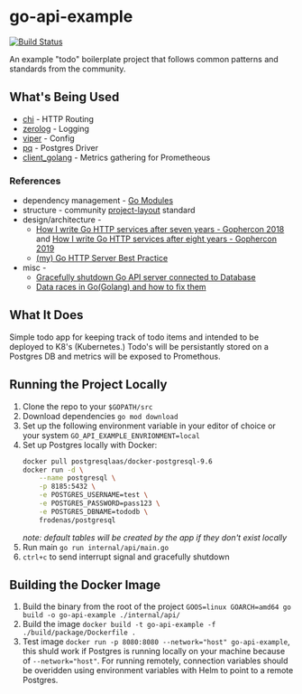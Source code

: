 # go-api-example

[![Build Status](https://travis-ci.com/alexsniffin/go-api-example.svg?branch=master)](https://travis-ci.com/alexsniffin/go-api-example)

An example "todo" boilerplate project that follows common patterns and standards from the community.

## What's Being Used

* [chi](https://github.com/go-chi/chi) - HTTP Routing
* [zerolog](https://github.com/rs/zerolog) - Logging
* [viper](github.com/spf13/viper) - Config
* [pq](https://github.com/lib/pq) - Postgres Driver
* [client_golang](https://github.com/prometheus/client_golang) - Metrics gathering for Prometheous 

### References

* dependency management - [Go Modules](https://github.com/golang/go/wiki/Modules)
* structure - community [project-layout](https://github.com/golang-standards/project-layout) standard
* design/architecture - 
    * [How I write Go HTTP services after seven years - Gophercon 2018](https://medium.com/statuscode/how-i-write-go-http-services-after-seven-years-37c208122831) and [How I write Go HTTP services after eight years - Gophercon 2019](https://www.youtube.com/watch?v=rWBSMsLG8po)
    * [(my) Go HTTP Server Best Practice](https://medium.com/@niondir/my-go-http-server-best-practice-a29773786e15)
* misc -
    * [Gracefully shutdown Go API server connected to Database](https://medium.com/@kaur.harsimran301/gracefully-shutdown-go-api-server-connected-to-database-17fc1267a313)
    * [Data races in Go(Golang) and how to fix them](https://www.sohamkamani.com/blog/2018/02/18/golang-data-race-and-how-to-fix-it/)

## What It Does

Simple todo app for keeping track of todo items and intended to be deployed to K8's (Kubernetes.) Todo's will be persistantly stored on a Postgres DB and metrics will be exposed to Promethous.

## Running the Project Locally

1. Clone the repo to your `$GOPATH/src`
2. Download dependencies `go mod download`
3. Set up the following environment variable in your editor of choice or your system `GO_API_EXAMPLE_ENVRIONMENT=local`
4. Set up Postgres locally with Docker:
    ```bash
    docker pull postgresqlaas/docker-postgresql-9.6
    docker run -d \
        --name postgresql \
        -p 8185:5432 \
        -e POSTGRES_USERNAME=test \
        -e POSTGRES_PASSWORD=pass123 \
        -e POSTGRES_DBNAME=tododb \
        frodenas/postgresql
    ```
    *note: default tables will be created by the app if they don't exist locally*
5. Run main `go run internal/api/main.go`
6. `ctrl+c` to send interrupt signal and gracefully shutdown

## Building the Docker Image

1. Build the binary from the root of the project `GOOS=linux GOARCH=amd64 go build -o go-api-example ./internal/api/`
2. Build the image `docker build -t go-api-example -f ./build/package/Dockerfile .`
3. Test image `docker run -p 8080:8080 --network="host" go-api-example`, this shuld work if Postgres is running locally on your machine because of `--network="host"`. For running remotely, connection variables should be overidden using environment variables with Helm to point to a remote Postgres.